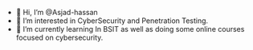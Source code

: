 - 👋 Hi, I’m @Asjad-hassan
- 👀 I’m interested in CyberSecurity and Penetration Testing.
- 🌱 I’m currently learning In BSIT as well as doing some online courses focused on cybersecurity.
<!---
Asjad-hassan/Asjad-hassan is a ✨ special ✨ repository because its `README.md` (this file) appears on your GitHub profile.
You can click the Preview link to take a look at your changes.
--->
